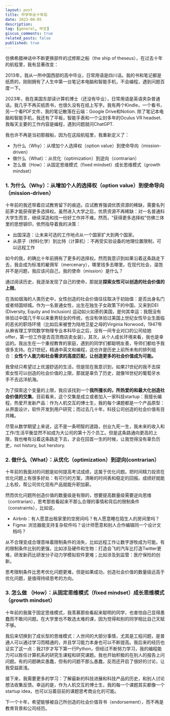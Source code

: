 ```yaml
---
layout: post
title: 中学毕业十年后
date: 2023-08-05
description: 
tag: [general, 中文]
giscus_comments: true
related_posts: false
published: true
---
```


仿佛希腊神话中不断更换部件的忒修斯之船（the ship of theseus），在过去十年的航程里，我有显著改变：

2013年，我从一所中国西部的高中毕业，日常用语是四川话。我的书和笔记都是纸质的，刚刚拥有了人生中第一台笔记本电脑和智能手机，不会编程，遇到问题百度一下。

2023年，我在美国东部读计算机博士（还没有毕业），日常用语是英语夹杂普通话。我几乎不再买纸质书，也很久没有在纸上写字。我有两个Kindle，一个看书，另一个看PDF文件，我的笔记散落在云端：Google Drive和Notion. 除了笔记本电脑和智能手机，我还有了平板，智能手表和一个尘封多年的Oculus VR headset. 我每天主要的工作内容是编程，遇到问题就问ChatGPT.

我也许不再是当初那艘船，因为在这段航程里，我重新定义了：

- 为什么（Why）：从增加个人选择权（option value）到使命导向（mission-driven）
- 做什么（What）：从优化（optimization）到逆向（contrarian）
- 怎么做（How）：从固定思维模式（fixed mindset）成长思维模式（growth mindset）

### 1. 为什么（Why）：从增加个人的选择权（option value）到使命导向（mission-driven）

十年前的我还带着应试教育留下的痕迹。应试教育强调优质资源的稀缺，需要名列前茅才能获得更多选择权。虽然进入大学之后，优质资源不再稀缺：对一名普通科大学生而言，继续深造和找一份好工作并不难。然而，“获得更多选择权”仿佛三体里的思想钢印，依然指导着我的决策：

- 出国深造：让未来可选的工作地点从一个国家扩大到两个国家。
- 从原子（材料化学）到比特（计算机）：不再受实验设备的地理位置限制，可以远程工作

如今的我，的确比十年前拥有了更多的选择权。然而我意识到如果沿着这条路走下去，我会成为标准的雇佣军（mercenary），哪里钱多去哪里。在现代社会，温饱并不是问题，我应该问自己，我的使命（mission）是什么？

通过阅读历史，我逐渐发现了自己的使命，那就是**探索女性可以创造的社会价值的上限**。

在浩如烟海的人类历史中，女性创造的社会价值往往取决于初始值：是否出身名门或者倾国倾城。作为一名普通女性，出生在独生子女政策下的中国，又来到DEI (Diversity, Equity and Inclusion) 运动如火如荼的美国，是何其幸运：我既没有体验过中国几千年以来重男轻女的传统，也没有体验过美国上世纪女性毕业生面临的恶劣的职场环境（比如后来被誉为陆地卫星之母的Virginia Norwood，1947年从麻省理工学院数学物理专业本科毕业之后，没有一间专业对口的公司给她offer，第一份工作是去百货商店卖女装）。其次，从个人成长环境来看，我也是幸运的。我出生在一个重视教育的家庭，遇到的同学们都聪明友善，导师们都给予我很多支持。在21世纪，精通中英文和编程，这也许是历史上前所未有的排列组合：**女性个人能力和社会需求的高度匹配，让创造更多的社会价值成为可能。**

我曾经只希望过上优渥舒适的生活，但是现在我意识到，如果21世纪的我不去探索女性可以创造的社会价值的上限，那就是辜负了历史，就像16世纪的葡萄牙水手不去远洋航海。

为了探索这个变量的上限，我应该找到一个**我所擅长的，所热爱的和最大化创造社会价值的交集**。目前看来，这个交集是成立或者加入一家科技startup：我擅长编程，热爱开发新产品：作为人机交互的博士生，我的每个课题都是一个产品原型：从界面设计，软件开发到用户研究；而过去几十年，科技公司创造的社会价值有目共睹。

尽管从数学期望上来说，这不是一条明智的道路，创业九死一生，我未来的收入和工作/生活平衡显然不如成为大公司的第十万个员工。但是这条路通向更高的上限，我也唯有沿着这条路走下去，才会在回首一生的时候，让我觉得没有辜负历史，not history, but herstory.

### 2. 做什么（What）：从优化（optimization）到逆向(contrarian）

十年前的我面对的问题是如何提高考试成绩，这属于优化问题。把时间精力投资在优化问题上有很多好处：有可行的方案，清晰的时间表和稳定的回报。成绩好就能上名校，帮公司优化现有产品就能升职加薪。

然而优化问题所创造价值的数量级是有限的，想要提高数量级需要逆向思维（contrarian），思考那些看起来不那么合理的事情和背后的限制条件（constraints），比如说，

- Airbnb：有人愿意出租家里的空房间吗？有人愿意睡在陌生人的房间里吗？
- Figma: 浏览器能支持复杂软件吗？设计师愿意和别人合作编辑同一个设计文档吗？

从不合理变成合理意味着限制条件的消失，比如远程工作让数字游牧成为可能。有的限制条件比别的更强，比如涉及硬件和生物：打造会飞的汽车比打造Twitter更难，研发新药比研发分子动力学模拟软件更难；比如涉及到监管：医疗保险的创新。

思考限制条件比思考优化问题更难，但是如果成功，创造社会价值的数量级远高于优化问题，是值得持续思考的方向。

### 3. 怎么做 （How）：从固定思维模式（fixed mindset）成长思维模式（growth mindset）

十年前的我属于固定思维模式，我羡慕那些看起来聪明的同学，也害怕自己显得愚蠢而不敢问问题。在大学里也不敢选太难的课，因为觉得和别的同学相比自己天赋不够。

我后来切换到了成长型的思维模式：人世间的大部分事情，尤其是工程问题，是普通人可以通过学习而精通的，并且学习能力本身也可以不断提高。我后来的经历也证实了这一点：我21岁才写下第一行Python，但经过不断努力学习，我的编程能力可以胜任计算机系的研究生课程和研究课题。我也开始积极的在别人的报告上问问题。有的问题确实愚蠢，但有的问题不那么愚蠢，反而还开启了很好的讨论，让我受益匪浅。

接下来，我需要更多的学习：了解最新的科技进展和科技产品的历史，和别人讨论想法收集反馈。幸运的是，作为人机交互的博士生，我的每一个课题其实都像一个startup idea，也可以沿着目前的课题思考商业化的可能。

下一个十年，希望能够被自己所创造的社会价值背书（endorsement），而不再是教育背景和公司经历。